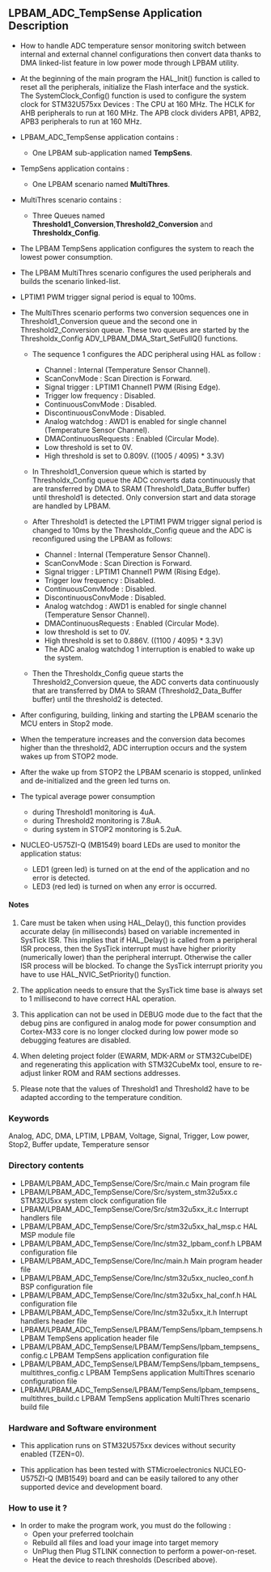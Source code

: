 ## <b>LPBAM_ADC_TempSense Application Description</b>
-   How to handle ADC temperature sensor monitoring switch between internal and external channel configurations then convert data thanks to DMA
linked-list feature in low power mode through LPBAM utility.

-   At the beginning of the main program the HAL_Init() function is called to reset
all the peripherals, initialize the Flash interface and the systick.
The SystemClock_Config() function is used to configure the system clock for STM32U575xx Devices :
The CPU at 160 MHz.
The HCLK for AHB peripherals to run at 160 MHz.
The APB clock dividers APB1, APB2, APB3 peripherals to run at 160 MHz.

-   LPBAM_ADC_TempSense application contains :
    -   One LPBAM sub-application named **TempSens**.
-   TempSens application contains :
    -   One LPBAM scenario named **MultiThres**.
-   MultiThres scenario contains :
    -   Three Queues named **Threshold1_Conversion**,**Threshold2_Conversion** and **Thresholdx_Config**.

-   The LPBAM TempSens application configures the system to reach the lowest power consumption.

-   The LPBAM MultiThres scenario configures the used peripherals and builds the scenario linked-list.

-   LPTIM1 PWM trigger signal period is equal to 100ms.

-   The MultiThres scenario performs two conversion sequences one in Threshold1_Conversion queue and the second one in
Threshold2_Conversion queue. These two queues are started by the Thresholdx_Config ADV_LPBAM_DMA_Start_SetFullQ() functions.

    -   The sequence 1 configures the ADC peripheral using HAL as follow :
        -   Channel               : Internal (Temperature Sensor Channel).
        -   ScanConvMode          : Scan Direction is Forward.
        -   Signal trigger        : LPTIM1 Channel1 PWM (Rising Edge).
        -   Trigger low frequency : Disabled.
        -   ContinuousConvMode    : Disabled.
        -   DiscontinuousConvMode : Disabled.
        -   Analog watchdog       : AWD1 is enabled for single channel (Temperature Sensor Channel).
        -   DMAContinuousRequests : Enabled (Circular Mode).
        -   Low threshold is set to 0V.
        -   High threshold is set to 0.809V. ((1005 / 4095) * 3.3V)

    -   In Threshold1_Conversion queue which is started by Thresholdx_Config queue the ADC converts data continuously
    that are transferred by DMA to SRAM (Threshold1_Data_Buffer buffer) until threshold1 is detected.
    Only conversion start and data storage are handled by LPBAM.

    -   After Threshold1 is detected the LPTIM1 PWM trigger signal period is changed to 10ms by the Thresholdx_Config
    queue and the ADC is reconfigured using the LPBAM as follows:
        -   Channel               : Internal (Temperature Sensor Channel).
        -   ScanConvMode          : Scan Direction is Forward.
        -   Signal trigger        : LPTIM1 Channel1 PWM (Rising Edge).
        -   Trigger low frequency : Disabled.
        -   ContinuousConvMode    : Disabled.
        -   DiscontinuousConvMode : Disabled.
        -   Analog watchdog       : AWD1 is enabled for single channel (Temperature Sensor Channel).
        -   DMAContinuousRequests : Enabled (Circular Mode).
        -   low threshold is set to 0V.
        -   High threshold is set to 0.886V. ((1100 / 4095) * 3.3V)
        -   The ADC analog watchdog 1 interruption is enabled to wake up the system.

    -    Then the Thresholdx_Config queue starts the Threshold2_Conversion queue, the ADC converts data continuously
    that are transferred by DMA to SRAM (Threshold2_Data_Buffer buffer) until the threshold2 is detected.

-   After configuring, building, linking and starting the LPBAM scenario the MCU enters in Stop2 mode.

-   When the temperature increases and the conversion data becomes higher than the threshold2, ADC interruption occurs
and the system wakes up from STOP2 mode.

-   After the wake up from STOP2 the LPBAM scenario is stopped, unlinked and de-initialized and the green led turns on.

-   The typical average power consumption 
    -  during Threshold1 monitoring is 4uA.   
    -  during Threshold2 monitoring is 7.8uA.
    -  during system in STOP2 monitoring is 5.2uA.

-   NUCLEO-U575ZI-Q (MB1549) board LEDs are used to monitor the application status:
    -   LED1 (green led) is turned on at the end of the application and no error is detected.
    -   LED3 (red led) is turned on when any error is occurred.

#### <b>Notes</b>
 1. Care must be taken when using HAL_Delay(), this function provides accurate delay (in milliseconds)
      based on variable incremented in SysTick ISR. This implies that if HAL_Delay() is called from
      a peripheral ISR process, then the SysTick interrupt must have higher priority (numerically lower)
      than the peripheral interrupt. Otherwise the caller ISR process will be blocked.
      To change the SysTick interrupt priority you have to use HAL_NVIC_SetPriority() function.

 2. The application needs to ensure that the SysTick time base is always set to 1 millisecond
      to have correct HAL operation.

 3. This application can not be used in DEBUG mode due to the fact that the debug pins are configured in analog mode for
      power consumption and Cortex-M33 core is no longer clocked during low power mode so debugging features are
      disabled.

 4. When deleting project folder (EWARM, MDK-ARM or STM32CubeIDE) and regenerating this application with STM32CubeMx
      tool, ensure to re-adjust linker ROM and RAM sections addresses.

5.  Please note that the values of Threshold1 and Threshold2 have to be adapted according to the temperature condition. 

### <b>Keywords</b>

Analog, ADC, DMA, LPTIM, LPBAM, Voltage, Signal, Trigger, Low power, Stop2, Buffer update, Temperature sensor

### <b>Directory contents</b>

-   LPBAM/LPBAM_ADC_TempSense/Core/Src/main.c                                   Main program file
-   LPBAM/LPBAM_ADC_TempSense/Core/Src/system_stm32u5xx.c                       STM32U5xx system clock configuration file
-   LPBAM/LPBAM_ADC_TempSense/Core/Src/stm32u5xx_it.c                           Interrupt handlers file
-   LPBAM/LPBAM_ADC_TempSense/Core/Src/stm32u5xx_hal_msp.c                      HAL MSP module file
-   LPBAM/LPBAM_ADC_TempSense/Core/Inc/stm32_lpbam_conf.h                       LPBAM configuration file
-   LPBAM/LPBAM_ADC_TempSense/Core/Inc/main.h                                   Main program header file
-   LPBAM/LPBAM_ADC_TempSense/Core/Inc/stm32u5xx_nucleo_conf.h                  BSP configuration file
-   LPBAM/LPBAM_ADC_TempSense/Core/Inc/stm32u5xx_hal_conf.h                     HAL configuration file
-   LPBAM/LPBAM_ADC_TempSense/Core/Inc/stm32u5xx_it.h                           Interrupt handlers header file
-   LPBAM/LPBAM_ADC_TempSense/LPBAM/TempSens/lpbam_tempsens.h                   LPBAM TempSens application header file
-   LPBAM/LPBAM_ADC_TempSense/LPBAM/TempSens/lpbam_tempsens_config.c            LPBAM TempSens application configuration file
-   LPBAM/LPBAM_ADC_TempSense/LPBAM/TempSens/lpbam_tempsens_multithres_config.c LPBAM TempSens application MultiThres scenario configuration file
-   LPBAM/LPBAM_ADC_TempSense/LPBAM/TempSens/lpbam_tempsens_multithres_build.c  LPBAM TempSens application MultiThres scenario build file

### <b>Hardware and Software environment</b>

-   This application runs on STM32U575xx devices without security enabled (TZEN=0).

-   This application has been tested with STMicroelectronics NUCLEO-U575ZI-Q (MB1549)
    board and can be easily tailored to any other supported device
    and development board.

### <b>How to use it ?</b>

-   In order to make the program work, you must do the following :
    -   Open your preferred toolchain
    -   Rebuild all files and load your image into target memory
    -   UnPlug then Plug STLINK connection to perform a power-on-reset.
    -   Heat the device to reach thresholds (Described above).

